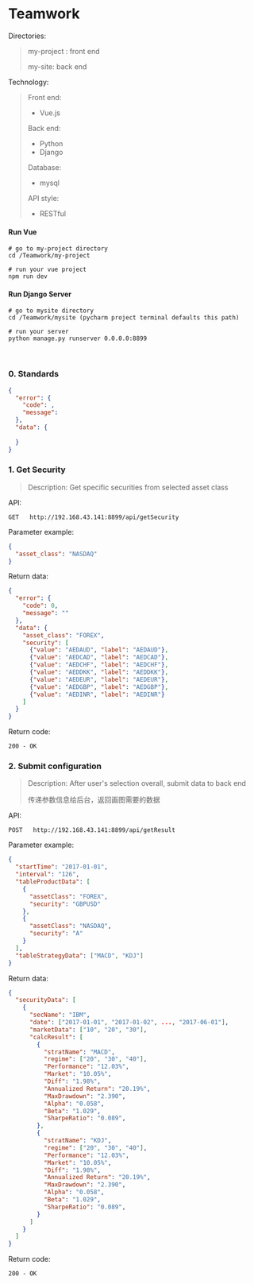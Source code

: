 # Teamwork
Directories:

>  my-project : front end
>
>  my-site: back end

Technology:

>Front end: 
>
>- Vue.js
>
>Back end:
>
>- Python
>- Django
>
>Database:
>
>- mysql
>
>API style:
>
>- RESTful

#### Run Vue

```
# go to my-project directory
cd /Teamwork/my-project

# run your vue project
npm run dev
```

#### Run Django Server

```
# go to mysite directory
cd /Teamwork/mysite (pycharm project terminal defaults this path)

# run your server
python manage.py runserver 0.0.0.0:8899
```

<br>

### 0. Standards

```json
{
  "error": {
    "code": ,
    "message": 
  },
  "data": {
    
  }
}
```

### 1. Get Security

> Description: Get specific securities from selected asset class

API:

```son
GET   http://192.168.43.141:8899/api/getSecurity
```

Parameter example:

```json
{
  "asset_class": "NASDAQ"
}
```

Return data:

```json
{
  "error": {
    "code": 0,
    "message": ""
  },
  "data": {
    "asset_class": "FOREX", 
    "security": [
      {"value": "AEDAUD", "label": "AEDAUD"}, 
      {"value": "AEDCAD", "label": "AEDCAD"}, 
      {"value": "AEDCHF", "label": "AEDCHF"}, 
      {"value": "AEDDKK", "label": "AEDDKK"}, 
      {"value": "AEDEUR", "label": "AEDEUR"}, 
      {"value": "AEDGBP", "label": "AEDGBP"}, 
      {"value": "AEDINR", "label": "AEDINR"}
    ]
  }
}
```

Return code:

```son
200 - OK
```

### 2. Submit configuration

> Description: After user's selection overall, submit data to back end
>
> 传递参数信息给后台，返回画图需要的数据
>

API:

```son
POST   http://192.168.43.141:8899/api/getResult
```

Parameter example:

```json
{
  "startTime": "2017-01-01",
  "interval": "126",
  "tableProductData": [
    {
      "assetClass": "FOREX",
      "security": "GBPUSD"
    },
    {
      "assetClass": "NASDAQ",
      "security": "A"
    }
  ],
  "tableStrategyData": ["MACD", "KDJ"]
}
```

Return data:

```json
{
  "securityData": [
    {
      "secName": "IBM",
      "date": ["2017-01-01", "2017-01-02", ..., "2017-06-01"],
      "marketData": ["10", "20", "30"],
      "calcResult": [
        {
          "stratName": "MACD",
          "regime": ["20", "30", "40"],
          "Performance": "12.03%",
          "Market": "10.05%",
          "Diff": "1.98%",
          "Annualized Return": "20.19%",
          "MaxDrawdown": "2.390",
          "Alpha": "0.058",
          "Beta": "1.029",
          "SharpeRatio": "0.089",
      	},
        {
          "stratName": "KDJ",
          "regime": ["20", "30", "40"],
          "Performance": "12.03%",
          "Market": "10.05%",
          "Diff": "1.98%",
          "Annualized Return": "20.19%",
          "MaxDrawdown": "2.390",
          "Alpha": "0.058",
          "Beta": "1.029",
          "SharpeRatio": "0.089",
        }
      ]
  	}
  ]
}
```

Return code:

```son
200 - OK
```

